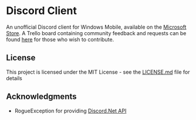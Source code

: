 # Discord Client

An unofficial Discord client for Windows Mobile, available on the [Microsoft Store](https://www.microsoft.com/en-us/store/p/discord-client/9nblggh528fr). A Trello board containing community feedback and requests can be found [here](https://trello.com/b/HgHREOjb/uwp-discord-client) for those who wish to contribute.

## License

This project is licensed under the MIT License - see the [LICENSE.md](LICENSE.md) file for details

## Acknowledgments

* RogueException for providing [Discord.Net API](https://github.com/RogueException/Discord.Net)

